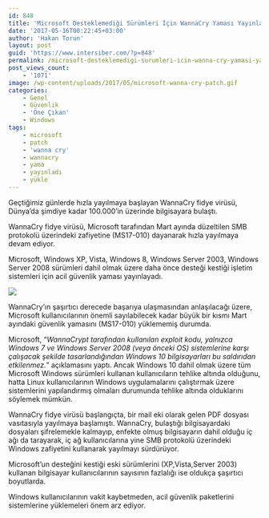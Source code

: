 ```yaml
---
id: 848
title: 'Microsoft Desteklemediği Sürümleri İçin WannaCry Yaması Yayınladı'
date: '2017-05-16T00:22:45+03:00'
author: 'Hakan Torun'
layout: post
guid: 'https://www.intersiber.com/?p=848'
permalink: /microsoft-desteklemedigi-surumleri-icin-wanna-cry-yamasi-yayinladi/
post_views_count:
    - '1071'
image: /wp-content/uploads/2017/05/microsoft-wanna-cry-patch.gif
categories:
    - Genel
    - Güvenlik
    - 'Öne Çıkan'
    - Windows
tags:
    - microsoft
    - patch
    - 'wanna cry'
    - wannacry
    - yama
    - yayınladı
    - yükle
---
```


Geçtiğimiz günlerde hızla yayılmaya başlayan WannaCry fidye virüsü, Dünya’da şimdiye kadar 100.000’in üzerinde bilgisayara bulaştı.

WannaCry fidye virüsü, Microsoft tarafından Mart ayında düzeltilen SMB protokolü üzerindeki zafiyetine (MS17-010) dayanarak hızla yayılmaya devam ediyor.

Microsoft, Windows XP, Vista, Windows 8, Windows Server 2003, Windows Server 2008 sürümleri dahil olmak üzere daha önce desteği kestiği işletim sistemleri için acil güvenlik yaması yayınlayadı.

![](https://www.intersiber.com/wp-content/uploads/2017/05/windows-wannacry-smb-patch-update-xp-vista.png)

WannaCry’ın şaşırtıcı derecede başarıya ulaşmasından anlaşılacağı üzere, Microsoft kullanıcılarının önemli sayılabilecek kadar büyük bir kısmı Mart ayındaki güvenlik yamasını (MS17-010) yüklememiş durumda.

Microsoft, “*WannaCrypt tarafından kullanılan exploit kodu, yalnızca Windows 7 ve Windows Server 2008 (veya önceki OS) sistemlerine karşı çalışacak şekilde tasarlandığından Windows 10 bilgisayarları bu saldırıdan etkilenmez.*” açıklamasını yaptı. Ancak Windows 10 dahil olmak üzere tüm Microsoft Windows sürümleri kullanan kullanıcıların tehlike altında olduğunu, hatta Linux kullanıcılarının Windows uygulamalarını çalıştırmak üzere sistemlerini yapılandırmış olmaları durumunda tehlike altında olduklarını söylemek mümkün.

WannaCry fidye virüsü başlangıçta, bir mail eki olarak gelen PDF dosyası vasıtasıyla yayılmaya başlamıştı. WannaCry, bulaştığı bilgisayardaki dosyaları şifrelemekle kalmayıp, enfekte olmuş bilgisayarın dahil olduğu iç ağı da tarayarak, iç ağ kullanıcılarına yine SMB protokolü üzerindeki Windows zafiyetini kullanarak yayılmayı sürdürüyor.

Microsoft’un desteğini kestiği eski sürümlerini (XP,Vista,Server 2003) kullanan bilgisayar kullanıcılarının sayısının fazlalığı ise oldukça şaşırtıcı boyutlarda.

Windows kullanıcılarının vakit kaybetmeden, acil güvenlik paketlerini sistemlerine yüklemeleri önem arz ediyor.